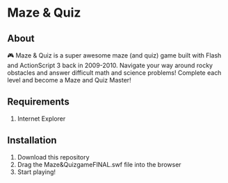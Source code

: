 # Maze & Quiz

## About
:video_game: Maze & Quiz is a super awesome maze (and quiz) game built with Flash and ActionScript 3 back in 2009-2010. Navigate your way around rocky obstacles and answer difficult math and science problems! Complete each level and become a Maze and Quiz Master!

## Requirements
1. Internet Explorer

## Installation
1. Download this repository
2. Drag the Maze&QuizgameFINAL.swf file into the browser
3. Start playing!
